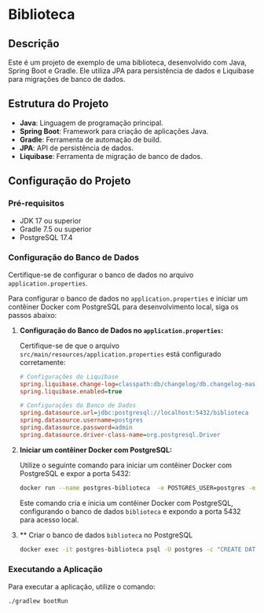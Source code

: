 # Biblioteca

## Descrição
Este é um projeto de exemplo de uma biblioteca, desenvolvido com Java, Spring Boot e Gradle. Ele utiliza JPA para persistência de dados e Liquibase para migrações de banco de dados.

## Estrutura do Projeto
- **Java**: Linguagem de programação principal.
- **Spring Boot**: Framework para criação de aplicações Java.
- **Gradle**: Ferramenta de automação de build.
- **JPA**: API de persistência de dados.
- **Liquibase**: Ferramenta de migração de banco de dados.

## Configuração do Projeto
### Pré-requisitos
- JDK 17 ou superior
- Gradle 7.5 ou superior
- PostgreSQL 17.4

### Configuração do Banco de Dados
Certifique-se de configurar o banco de dados no arquivo `application.properties`.

Para configurar o banco de dados no `application.properties` e iniciar um contêiner Docker com PostgreSQL para desenvolvimento local, siga os passos abaixo:

1. **Configuração do Banco de Dados no `application.properties`:**

   Certifique-se de que o arquivo `src/main/resources/application.properties` está configurado corretamente:
   ```ini
   # Configurações do Liquibase
   spring.liquibase.change-log=classpath:db/changelog/db.changelog-master.yaml
   spring.liquibase.enabled=true

   # Configurações do Banco de Dados
   spring.datasource.url=jdbc:postgresql://localhost:5432/biblioteca
   spring.datasource.username=postgres
   spring.datasource.password=admin
   spring.datasource.driver-class-name=org.postgresql.Driver
   ```

2. **Iniciar um contêiner Docker com PostgreSQL:**

   Utilize o seguinte comando para iniciar um contêiner Docker com PostgreSQL e expor a porta 5432:

   ```sh
   docker run --name postgres-biblioteca  -e POSTGRES_USER=postgres -e POSTGRES_PASSWORD=admin -p 5432:5432 -d postgres:17.4
   ```
   Este comando cria e inicia um contêiner Docker com PostgreSQL, configurando o banco de dados `biblioteca` e expondo a porta 5432 para acesso local.
3. ** Criar o banco de dados `biblioteca` no PostgreSQL
    ```sh
    docker exec -it postgres-biblioteca psql -U postgres -c "CREATE DATABASE biblioteca"
    ```
### Executando a Aplicação
Para executar a aplicação, utilize o comando:
```sh
./gradlew bootRun
```